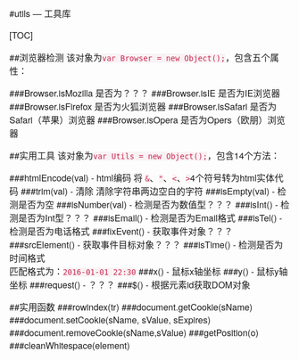 #utils — 工具库

[TOC]

##浏览器检测
该对象为`var Browser = new Object();`，包含五个属性：

###Browser.isMozilla
是否为？？？
###Browser.isIE
是否为IE浏览器
###Browser.isFirefox
是否为火狐浏览器
###Browser.isSafari
是否为Safari（苹果）浏览器
###Browser.isOpera
是否为Opers（欧朋）浏览器

##实用工具
该对象为`var Utils = new Object();`，包含14个方法：

###htmlEncode(val) - html编码
将 `&`、`"`、`<`、`>`4个符号转为html实体代码
###trim(val) - 清除
清除字符串两边空白的字符
###isEmpty(val) - 检测是否为空
###isNumber(val) - 检测是否为数值型？？？
###isInt() - 检测是否为Int型？？？
###isEmail() - 检测是否为Email格式
###isTel() - 检测是否为电话格式
###fixEvent() - 获取事件对象？？？
###srcElement() - 获取事件目标对象？？？
###isTime() - 检测是否为时间格式  
匹配格式为：`2016-01-01 22:30`
###x() - 鼠标x轴坐标
###y() - 鼠标y轴坐标
###request() - ？？？
###$() - 根据元素id获取DOM对象

##实用函数
###rowindex(tr)
###document.getCookie(sName)
###document.setCookie(sName, sValue, sExpires)
###document.removeCookie(sName,sValue)
###getPosition(o)
###cleanWhitespace(element)









<style>
    h1,h2,h3,h4,p,strong { font-family: "Helvetica Neue",Arial,"Hiragino Sans GB","STHeiti","Microsoft YaHei","WenQuanYi Micro Hei",SimSun,Song,sans-serif }
    p { font-size: 16px; }
    code { color: #c7254e; background-color:#f9f2f4 !important; }
    .toc ul { list-style-type: none; margin-bottom: 15px; font-size:18px; font-family:"Helvetica Neue",Arial,"Hiragino Sans GB","STHeiti","Microsoft YaHei","WenQuanYi Micro Hei",SimSun,Song,sans-serif;  }
</style>
<link href="http://cdn.bootcss.com/highlight.js/9.7.0/styles/vs.min.css" rel="stylesheet">
<script src="http://cdn.bootcss.com/highlight.js/9.7.0/highlight.min.js"></script>
<script>hljs.initHighlightingOnLoad();</script>